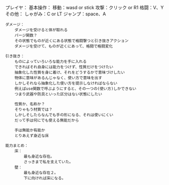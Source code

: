 プレイヤ：
    基本操作：
        移動：wasd or stick
        攻撃：クリック or R1
        格闘：V、Y
        その他：
            しゃがみ：C or LT
            ジャンプ：space、A
      
    ダメージ：
        ダメージを受けると体が取れる
        パージ関数？
        その状態でものが近くにある状態で格闘撃つと引き抜きアクション
        ダメージを受けて、ものが近くにあって、格闘で格闘変化
      
    引き抜き：
        ものによっていろいろな能力を手に入れる
        できればそれ自身には能力をつけず、性質だけをつけたい
        抽象化した性質を身に着け、それをどうするかで意味づけしたい
		物体に意味があるんじゃなく、使い方で意味を出す
		しかしそれなら抽象化した使い方を提示しなければならない
		例えばuse関数で呼ぶようにすると、その一つの(使い方)しかできない
        つまり武器や防具といった区分はない状態にしたい
      
        性質か、名称か？
        そりゃもう材質では？
        しかしそしたらなんでも手の形になる、それは使いにくい
		だって手は何にでも使える無能だから
		
        手は無能か有能か
        とりあえず身近な床
      
    能力まとめ：
        床：
            最も身近な存在。
            さっきまで私を支えていた。
        壁：
            最も身近な存在２。
            下に向ければ床になる。
          
